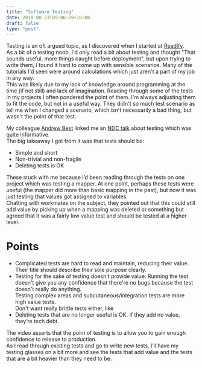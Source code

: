 ```yaml
---
title: "Software Testing"
date: 2018-08-23T09:06:59+10:00
draft: false
type: "post"
---
```


Testing is an oft argued topic, as I discovered when I started at [Readify](https://readify.net/).  
As a bit of a testing noob, I'd only read a bit about testing and thought "That sounds useful, more things caught before deployment", but upon trying to write them, I found it hard to come up with sensible scenarios. Many of the tutorials I'd seen were around calculations which just aren't a part of my job in any way.  
This was likely due to my lack of knowledge around programming at the time (if not still) and lack of imagination. Reading through some of the tests in my projects I often pondered the point of them. I'm always adjusting them to fit the code, but not in a useful way. They didn't so much test scenario as tell me when I changed a scenario, which isn't necessarily a bad thing, but wasn't the point of that test.  

My colleague [Andrew Best](https://www.andrew-best.com/) linked me an [NDC talk](https://vimeo.com/189830215) about testing which was quite informative.   
The big takeaway I got from it was that tests should be:  

- Simple and short  
- Non-trivial and non-fragile  
- Deleting tests is OK  

These stuck with me because I’d been reading through the tests on one project which was testing a mapper. At one point, perhaps these tests were useful (the mapper did more than basic mapping in the past), but now it was just testing that values got assigned to variables.  
Chatting with workmates on the subject, they pointed out that this could still add value by picking up when a mapping was deleted or something but agreed that it was a fairly low value test and should be tested at a higher level.  

# Points  

- Complicated tests are hard to read and maintain, reducing their value. Their title should describe their sole purpose clearly.  
- Testing for the sake of testing doesn't provide value. Running the test doesn't give you any confidence that there're no bugs because the test doesn't really do anything.  
Testing complex areas and subcutaneous/integration tests are more high value tests.  
Don't want really brittle tests either, like 
- Deleting tests that are no longer useful is OK. If they add no value, they’re tech debt.  

The video asserts that the point of testing is to allow you to gain enough confidence to release to production.  
As I read through existing tests and go to write new tests, I’ll have my testing glasses on a bit more and see the tests that add value and the tests that are a bit heavier than they need to be.